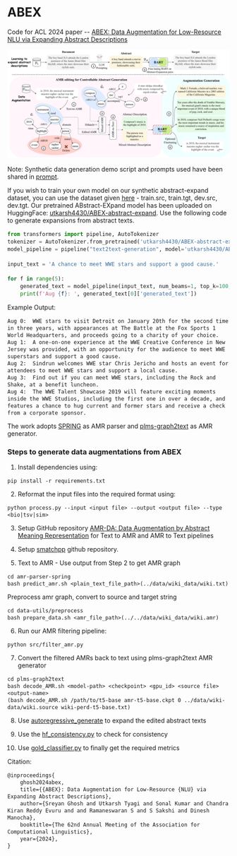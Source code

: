 # ABEX
Code for ACL 2024 paper -- [ABEX: Data Augmentation for Low-Resource NLU via Expanding Abstract Descriptions](https://arxiv.org/abs/2406.04286)

![Proposed Methodology](./assets/ABEX-ACL.drawio.jpg)

Note: Synthetic data generation demo script and prompts used have been shared in [prompt](./prompt).

If you wish to train your own model on our synthetic abstract-expand dataset, you can use the dataset given [here](./data/) - train.src, train.tgt, dev.src, dev.tgt.
Our pretrained ABstract-EXpand model has been uploaded on HuggingFace: [utkarsh4430/ABEX-abstract-expand](https://huggingface.co/utkarsh4430/ABEX-abstract-expand).
Use the following code to generate expansions from abstract texts.

```python
from transformers import pipeline, AutoTokenizer
tokenizer = AutoTokenizer.from_pretrained('utkarsh4430/ABEX-abstract-expand')
model_pipeline = pipeline("text2text-generation", model='utkarsh4430/ABEX-abstract-expand', tokenizer=tokenizer)

input_text = 'A chance to meet WWE stars and support a good cause.'

for f in range(5):
    generated_text = model_pipeline(input_text, num_beams=1, top_k=100, do_sample=True, max_length=350, num_return_sequences=1)
    print(f'Aug {f}: ', generated_text[0]['generated_text'])
```

Example Output:
```
Aug 0:  WWE stars to visit Detroit on January 20th for the second time in three years, with appearances at The Battle at the Fox Sports 1 World Headquarters, and proceeds going to a charity of your choice.
Aug 1:  A one-on-one experience at the WWE Creative Conference in New Jersey was provided, with an opportunity for the audience to meet WWE superstars and support a good cause.
Aug 2:  Sindrun welcomes WWE star Chris Jericho and hosts an event for attendees to meet WWE stars and support a local cause.
Aug 3:  Find out if you can meet WWE stars, including the Rock and Shake, at a benefit luncheon.
Aug 4:  The WWE Talent Showcase 2019 will feature exciting moments inside the WWE Studios, including the first one in over a decade, and features a chance to hug current and former stars and receive a check from a corporate sponsor.
```

The work adopts [SPRING](https://github.com/SapienzaNLP/spring) as AMR parser and [plms-graph2text](https://github.com/UKPLab/plms-graph2text) as AMR generator.

### Steps to generate data augmentations from ABEX

1. Install dependencies using:
```
pip install -r requirements.txt
```

2. Reformat the input files into the required format using:
```shell
python process.py --input <input file> --output <output file> --type <bio|tsv|sim>
```

3. Setup GitHub repository [AMR-DA: Data Augmentation by Abstract Meaning Representation](https://github.com/zzshou/amr-data-augmentation) for Text to AMR and AMR to Text pipelines

4. Setup [smatchpp](https://github.com/flipz357/smatchpp) github repository.

5. Text to AMR - Use output from Step 2 to get AMR graph
```shell
cd amr-parser-spring
bash predict_amr.sh <plain_text_file_path>(../data/wiki_data/wiki.txt)
```
Preprocess amr graph, convert to source and target string
```shell
cd data-utils/preprocess
bash prepare_data.sh <amr_file_path>(../../data/wiki_data/wiki.amr)
```

6. Run our AMR filtering pipeline:
```shell
python src/filter_amr.py
```

7. Convert the filtered AMRs back to text using plms-graph2text AMR generator
```shell
cd plms-graph2text
bash decode_AMR.sh <model-path> <checkpoint> <gpu_id> <source file> <output-name>
(bash decode_AMR.sh /path/to/t5-base amr-t5-base.ckpt 0 ../data/wiki-data/wiki.source wiki-perd-t5-base.txt)
```

8. Use [autoregressive_generate](./src/autoregressive_generate.py) to expand the edited abstract texts

9. Use the [hf_consistency.py](./src/hf_consistency.py) to check for consistency

10. Use [gold_classifier.py](./src/gold_classifier.py) to finally get the required metrics

Citation:

```
@inproceedings{
    ghosh2024abex,
    title={{ABEX}: Data Augmentation for Low-Resource {NLU} via Expanding Abstract Descriptions},
    author={Sreyan Ghosh and Utkarsh Tyagi and Sonal Kumar and Chandra Kiran Reddy Evuru and and Ramaneswaran S and S Sakshi and Dinesh Manocha},
    booktitle={The 62nd Annual Meeting of the Association for Computational Linguistics},
    year={2024},
}
```
